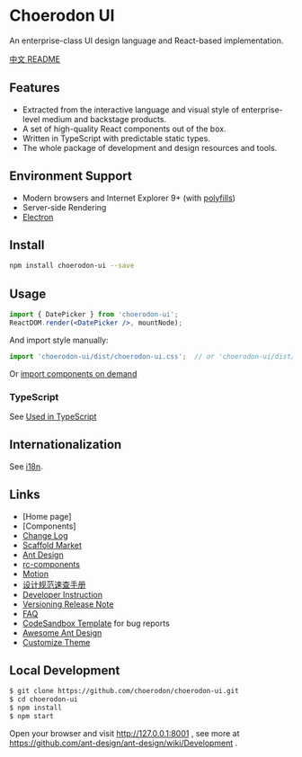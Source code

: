 # Choerodon UI

An enterprise-class UI design language and React-based implementation.

[中文 README](README-zh_CN.md)

## Features

- Extracted from the interactive language and visual style of enterprise-level medium and backstage products.
- A set of high-quality React components out of the box.
- Written in TypeScript with predictable static types.
- The whole package of development and design resources and tools.

## Environment Support

* Modern browsers and Internet Explorer 9+ (with [polyfills](https://ant.design/docs/react/getting-started#Compatibility))
* Server-side Rendering
* [Electron](http://electron.atom.io/)

## Install

```bash
npm install choerodon-ui --save
```

## Usage

```jsx
import { DatePicker } from 'choerodon-ui';
ReactDOM.render(<DatePicker />, mountNode);
```

And import style manually:

```jsx
import 'choerodon-ui/dist/choerodon-ui.css';  // or 'choerodon-ui/dist/choerodon-ui.less'
```

Or [import components on demand](http://ant-design.gitee.io/docs/react/getting-started#Import-on-Demand)

### TypeScript

See [Used in TypeScript](http://ant-design.gitee.io/docs/react/use-in-typescript)


## Internationalization

See [i18n](http://ant-design.gitee.io/docs/react/i18n).

## Links

- [Home page]
- [Components]
- [Change Log](CHANGELOG.en-US.md)
- [Scaffold Market](http://scaffold.ant.design)
- [Ant Design](http://ant-design.gitee.io)
- [rc-components](http://react-component.github.io/)
- [Motion](https://motion.ant.design)
- [设计规范速查手册](https://github.com/ant-design/ant-design/wiki/Ant-Design-%E8%AE%BE%E8%AE%A1%E5%9F%BA%E7%A1%80%E7%AE%80%E7%89%88)
- [Developer Instruction](https://github.com/ant-design/ant-design/wiki/Development)
- [Versioning Release Note](https://github.com/ant-design/ant-design/wiki/%E8%BD%AE%E5%80%BC%E8%A7%84%E5%88%99%E5%92%8C%E7%89%88%E6%9C%AC%E5%8F%91%E5%B8%83%E6%B5%81%E7%A8%8B)
- [FAQ](https://github.com/ant-design/ant-design/wiki/FAQ)
- [CodeSandbox Template](https://u.ant.design/codesandbox-repro) for bug reports
- [Awesome Ant Design](https://github.com/websemantics/awesome-ant-design)
- [Customize Theme](http://ant-design.gitee.io/docs/react/customize-theme)

## Local Development

```bash
$ git clone https://github.com/choerodon/choerodon-ui.git
$ cd choerodon-ui
$ npm install
$ npm start
```

Open your browser and visit http://127.0.0.1:8001 , see more at https://github.com/ant-design/ant-design/wiki/Development .
